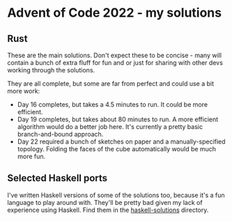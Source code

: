 # Advent of Code 2022 - my solutions

## Rust

These are the main solutions. Don't expect these to be concise - many will contain a bunch of extra fluff for fun and or just for sharing with other devs working through the solutions.

They are all complete, but some are far from perfect and could use a bit more work:

- Day 16 completes, but takes a 4.5 minutes to run. It could be more efficient.
- Day 19 completes, but takes about 80 minutes to run. A more efficient algorithm would do a better job here. It's currently a pretty basic branch-and-bound approach.
- Day 22 required a bunch of sketches on paper and a manually-specified topology. Folding the faces of the cube automatically would be much more fun.

## Selected Haskell ports

I've written Haskell versions of some of the solutions too, because it's a fun language to play around with. They'll be pretty bad given my lack of experience using Haskell. Find them in the [haskell-solutions](haskell-solutions) directory.
